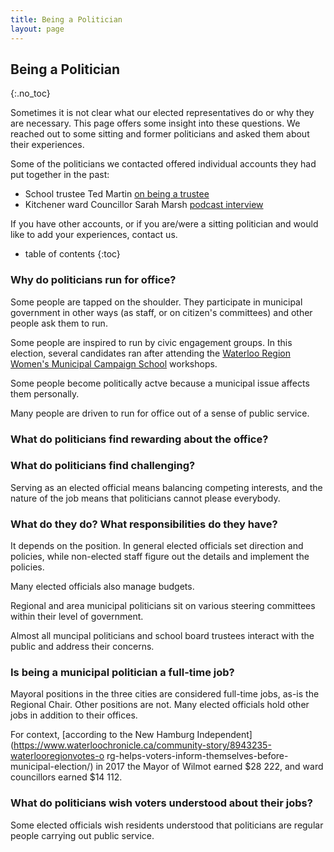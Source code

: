 ```yaml
---
title: Being a Politician
layout: page
---
```


Being a Politician
----------------------
{:.no_toc}

Sometimes it is not clear what our elected representatives do or why
they are necessary. This page offers some insight into these
questions. We reached out to some sitting and former politicians and
asked them about their experiences.

Some of the politicians we contacted offered individual accounts they
had put together in the past:

- School trustee Ted Martin [on being a
  trustee](./ted-martin-on-being-a-trustee)
- Kitchener ward Councillor Sarah Marsh [podcast
  interview](https://soundcloud.com/theglobalshuffle/city-councillor-sarah-marsh-learnings-in-the-nonpartisan-level-of-govt)

If you have other accounts, or if you are/were a sitting politician
and would like to add your experiences, contact us.

* table of contents
{:toc}

### Why do politicians run for office?

Some people are tapped on the shoulder. They participate in municipal
government in other ways (as staff, or on citizen's committees) and
other people ask them to run.

Some people are inspired to run by civic engagement groups. In this
election, several candidates ran after attending the [Waterloo Region
Women's Municipal Campaign School](https://learnhowtorun.com)
workshops.

Some people become politically actve because a municipal issue affects
them personally.

Many people are driven to run for office out of a sense of public
service.

### What do politicians find rewarding about the office?


### What do politicians find challenging?

Serving as an elected official means balancing competing interests,
and the nature of the job means that politicians cannot please
everybody. 

### What do they do? What responsibilities do they have?

It depends on the position. In general elected officials set direction
and policies, while non-elected staff figure out the details and
implement the policies. 

Many elected officials also manage budgets. 

Regional and area municipal politicians sit on various steering
committees within their level of government.

Almost all muncipal politicians and school board trustees interact
with the public and address their concerns. 

### Is being a municipal politician a full-time job?

Mayoral positions in the three cities are considered full-time jobs,
as-is the Regional Chair. Other positions are not. Many elected
officials hold other jobs in addition to their offices. 

For context, [according to the New Hamburg
Independent](https://www.waterloochronicle.ca/community-story/8943235-waterlooregionvotes-o
rg-helps-voters-inform-themselves-before-municipal-election/) in 2017
the Mayor of Wilmot earned $28 222, and ward councillors earned $14
112. 


### What do politicians wish voters understood about their jobs?

Some elected officials wish residents understood that politicians are
regular people carrying out public service. 
